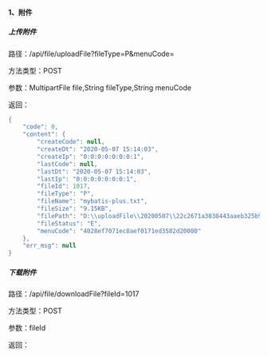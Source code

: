 #### 1、附件

##### 上传附件

路径：/api/file/uploadFile?fileType=P&menuCode=

方法类型：POST

参数：MultipartFile file,String  fileType,String  menuCode

返回：

```java
{
    "code": 0,
    "content": {
        "createCode": null,
        "createDt": "2020-05-07 15:14:03",
        "createIp": "0:0:0:0:0:0:0:1",
        "lastCode": null,
        "lastDt": "2020-05-07 15:14:03",
        "lastIp": "0:0:0:0:0:0:0:1",
        "fileId": 1017,
        "fileType": "P",
        "fileName": "mybatis-plus.txt",
        "fileSize": "9.15KB",
        "filePath": "D:\\uploadFile\\20200507\\22c2671a3038443aaeb325b927d7c0b6.txt",
        "fileStatus": "E",
        "menuCode": "4028ef7071ec8aef0171ed3582d20000"
    },
    "err_msg": null
}
```

##### 下载附件

路径：/api/file/downloadFile?fileId=1017

方法类型：POST

参数：fileId

返回：





